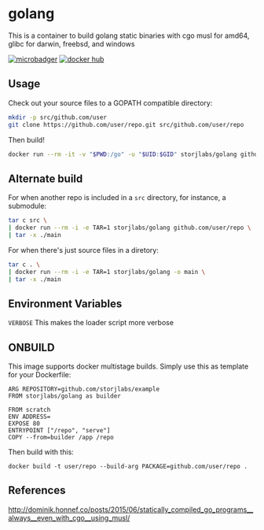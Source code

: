 golang
======

This is a container to build golang static binaries with cgo musl for amd64, glibc for darwin, freebsd, and windows

[![microbadger][1]][2] [![docker hub][3]][4]

[1]: https://images.microbadger.com/badges/image/storjlabs/golang.svg
[2]: https://microbadger.com/images/storjlabs/golang
[3]: https://img.shields.io/docker/automated/storjlabs/golang.svg
[4]: https://hub.docker.com/r/storjlabs/golang


Usage
-----

Check out your source files to a GOPATH compatible directory:

```bash
mkdir -p src/github.com/user
git clone https://github.com/user/repo.git src/github.com/user/repo
```

Then build!

```bash
docker run --rm -it -v "$PWD:/go" -u "$UID:$GID" storjlabs/golang github.com/user/repo
```

Alternate build
---------------

For when another repo is included in a `src` directory, for instance, a submodule:
```bash
tar c src \
| docker run --rm -i -e TAR=1 storjlabs/golang github.com/user/repo \
| tar -x ./main
```

For when there's just source files in a diretory:
```bash
tar c . \
| docker run --rm -i -e TAR=1 storjlabs/golang -o main \
| tar -x ./main
```


Environment Variables
---------------------

`VERBOSE` This makes the loader script more verbose

ONBUILD
-------

This image supports docker multistage builds. Simply use this as template for your Dockerfile:
```
ARG REPOSITORY=github.com/storjlabs/example
FROM storjlabs/golang as builder

FROM scratch
ENV ADDRESS=
EXPOSE 80
ENTRYPOINT ["/repo", "serve"]
COPY --from=builder /app /repo
```

Then build with this:
```
docker build -t user/repo --build-arg PACKAGE=github.com/user/repo .
```

References
----------

http://dominik.honnef.co/posts/2015/06/statically_compiled_go_programs__always__even_with_cgo__using_musl/

